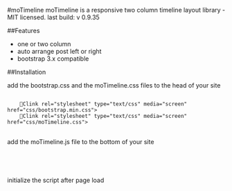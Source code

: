 #moTimeline
moTimeline is a responsive two column timeline layout library - MIT licensed.
last build: v 0.9.35

##Features
* one or two column
* auto arrange post left or right
* bootstrap 3.x compatible


##Installation
<p>add the bootstrap.css and the moTimeline.css files to the head of your site</p>
<pre>
<code>
	&#x3;Clink rel="stylesheet" type="text/css" media="screen" href="css/bootstrap.min.css"&#x3E;
    &#x3;Clink rel="stylesheet" type="text/css" media="screen" href="css/moTimeline.css"&#x3E;
</code>
</pre>

<p>add the moTimeline.js file to the bottom of your site</p>
<pre>
<code>
	<script type="text/javascript" src="js/moTimeline.js"></script>
</code>
</pre>

<p>initialize the script after page load</p>
<pre>
<code>
	<script type="text/javascript">

		$(document).ready(function () {
			$('ul.mo-timeline > li').moTimeline();
		});

	</script>
</code>
</pre>

##Options:
<p>make use of options:</p>
<pre>
<code>
	$('ul.mo-timeline > li').moTimeline(
			{
				animationSpeed: 100,
				shuffleSpeed : 0
			}
	);
</code>
</pre>


take a look at index.html in this repo, how to use css and js.

##Dependencies
* Bootstrap 3.x http://getbootstrap.com/
* require jQuery, 1.9 or higher

##Example website and demo
* http://www.mattopen.com
* http://www.mattopen.com/Projekte/moTimeline

#License
This plugin and all code contained is Copyright 2014 <a href="http://www.exponde.com" >exponde</a>, Germany. You are granted a license to use this code / software as you wish, free of charge and free of restrictions under the MIT license

THE SOFTWARE IS PROVIDED "AS IS", WITHOUT WARRANTY OF ANY KIND, EXPRESS OR
IMPLIED, INCLUDING BUT NOT LIMITED TO THE WARRANTIES OF MERCHANTABILITY,
FITNESS FOR A PARTICULAR PURPOSE AND NONINFRINGEMENT. IN NO EVENT SHALL THE
AUTHORS OR COPYRIGHT HOLDERS BE LIABLE FOR ANY CLAIM, DAMAGES OR OTHER
LIABILITY, WHETHER IN AN ACTION OF CONTRACT, TORT OR OTHERWISE, ARISING FROM,
OUT OF OR IN CONNECTION WITH THE SOFTWARE OR THE USE OR OTHER DEALINGS IN THE
SOFTWARE.

This project is updated and maintained by:
MattOpen http://www.mattopen.com
